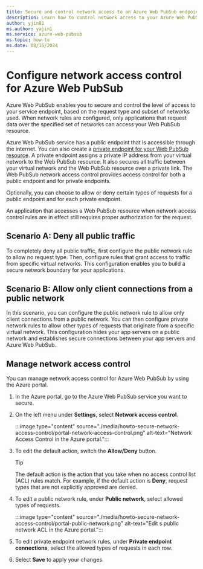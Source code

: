 ```yaml
---
title: Secure and control network access to an Azure Web PubSub endpoint
description: Learn how to control network access to your Azure Web PubSub resource.
author: yjin81
ms.author: yajin1
ms.service: azure-web-pubsub
ms.topic: how-to 
ms.date: 08/16/2024
---
```


# Configure network access control for Azure Web PubSub

Azure Web PubSub enables you to secure and control the level of access to your service endpoint, based on the request type and subset of networks used. When network rules are configured, only applications that request data over the specified set of networks can access your Web PubSub resource.

Azure Web PubSub service has a public endpoint that is accessible through the internet. You can also create a [private endpoint for your Web PubSub resource](howto-secure-private-endpoints.md). A private endpoint assigns a private IP address from your virtual network to the Web PubSub resource. It also secures all traffic between your virtual network and the Web PubSub resource over a private link. The Web PubSub network access control provides access control for both a public endpoint and for private endpoints.

Optionally, you can choose to allow or deny certain types of requests for a public endpoint and for each private endpoint.

An application that accesses a Web PubSub resource when network access control rules are in effect still requires proper authorization for the request.

## Scenario A: Deny all public traffic

To completely deny all public traffic, first configure the public network rule to allow no request type. Then, configure rules that grant access to traffic from specific virtual networks. This configuration enables you to build a secure network boundary for your applications.

## Scenario B: Allow only client connections from a public network

In this scenario, you can configure the public network rule to allow only client connections from a public network. You can then configure private network rules to allow other types of requests that originate from a specific virtual network. This configuration hides your app servers on a public network and establishes secure connections between your app servers and Azure Web PubSub.

## Manage network access control

You can manage network access control for Azure Web PubSub by using the Azure portal.

1. In the Azure portal, go to the Azure Web PubSub service you want to secure.

1. On the left menu under **Settings**, select **Network access control**.

    :::image type="content" source="./media/howto-secure-network-access-control/portal-network-access-control.png" alt-text="Network Access Control in the Azure portal.":::

1. To edit the default action, switch the **Allow/Deny** button.

    > [!TIP]
    > The default action is the action that you take when no access control list (ACL) rules match. For example, if the default action is **Deny**, request types that are not explicitly approved are denied.

1. To edit a public network rule, under **Public network**, select allowed types of requests.

    :::image type="content" source="./media/howto-secure-network-access-control/portal-public-network.png" alt-text="Edit s public network ACL in the Azure portal.":::

1. To edit private endpoint network rules, under **Private endpoint connections**, select the allowed types of requests in each row.

1. Select **Save** to apply your changes.
